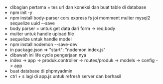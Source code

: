 - dibagian pertama = tes url dan koneksi dan buat table di database
- npm init -y
- npm install body-parser cors express fs joi momment multer mysql2 sequelize uuid --save
- body parser = untuk get data dari form -> req.body
- multer untuk handle upload file
- sequelize untuk handle model
- npm install nodemon --save-dev
- in package.json => "start": "nodemon index.js"
- dibawah ini life cycle pengerjaan nya
- index -> app -> produk.controller -> routes/produk -> models -> config -> app
- buat database di phpmyadmin
- ctrl + s lagi di app.js untuk refresh server dan berhasil
